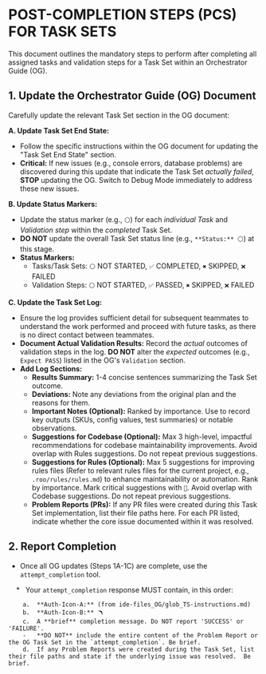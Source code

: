 # POST-COMPLETION STEPS (PCS) FOR TASK SETS

This document outlines the mandatory steps to perform after completing all assigned tasks and validation steps for a Task Set within an Orchestrator Guide (OG).

## 1. Update the Orchestrator Guide (OG) Document

Carefully update the relevant Task Set section in the OG document:

**A. Update Task Set End State:**
   - Follow the specific instructions within the OG document for updating the "Task Set End State" section.
   - **Critical:** If new issues (e.g., console errors, database problems) are discovered during this update that indicate the Task Set *actually failed*, **STOP** updating the OG. Switch to Debug Mode immediately to address these new issues.

**B. Update Status Markers:**
   - Update the status marker (e.g., `⚪`) for each *individual Task* and *Validation step* within the *completed* Task Set.
   - **DO NOT** update the overall Task Set status line (e.g., `**Status:** ⚪`) at this stage.
   - **Status Markers:**
     - Tasks/Task Sets: `⚪` NOT STARTED, `✅` COMPLETED, `✖️` SKIPPED, `❌` FAILED
     - Validation Steps: `⚪` NOT STARTED, `✅` PASSED, `✖️` SKIPPED, `❌` FAILED

**C. Update the Task Set Log:**
   - Ensure the log provides sufficient detail for subsequent teammates to understand the work performed and proceed with future tasks, as there is no direct contact between teammates.
   - **Document Actual Validation Results:** Record the *actual* outcomes of validation steps in the log. **DO NOT** alter the *expected* outcomes (e.g., `Expect PASS`) listed in the OG's `Validation` section.
   - **Add Log Sections:**
     - **Results Summary:** 1-4 concise sentences summarizing the Task Set outcome.
     - **Deviations:** Note any deviations from the original plan and the reasons for them.
     - **Important Notes (Optional):** Ranked by importance. Use to record key outputs (SKUs, config values, test summaries) or notable observations.
     - **Suggestions for Codebase (Optional):** Max 3 high-level, impactful recommendations for codebase maintainability improvements. Avoid overlap with Rules suggestions. Do not repeat previous suggestions.
     - **Suggestions for Rules (Optional):** Max 5 suggestions for improving rules files (Refer to relevant rules files for the current project, e.g., `.roo/rules/rules.md`) to enhance maintainability or automation. Rank by importance. Mark critical suggestions with `🛑`. Avoid overlap with Codebase suggestions. Do not repeat previous suggestions.
      - **Problem Reports (PRs):** If any PR files were created during *this* Task Set implementation, list their file paths here. For each PR listed, indicate whether the core issue documented within it was resolved.

## 2. Report Completion

- Once all OG updates (Steps 1A-1C) are complete, use the `attempt_completion` tool.

    *   Your `attempt_completion` response MUST contain, in this order:

        a.  **Auth-Icon-A:** (from ide-files_OG/glob_TS-instructions.md)
        b.  **Auth-Icon-B:** 🪃
        c.  A **brief** completion message. Do NOT report 'SUCCESS' or 'FAILURE'.
        -   **DO NOT** include the entire content of the Problem Report or the OG Task Set in the `attempt_completion`. Be brief.
        d.  If any Problem Reports were created during the Task Set, list their file paths and state if the underlying issue was resolved.  Be brief.